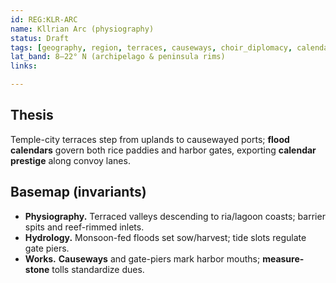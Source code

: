 ```yaml
---
id: REG:KLR-ARC
name: Kllrian Arc (physiography)
status: Draft
tags: [geography, region, terraces, causeways, choir_diplomacy, calendar_prestige]
lat_band: 8–22° N (archipelago & peninsula rims)
links:

---
```


## Thesis
Temple-city terraces step from uplands to causewayed ports; **flood calendars** govern both rice paddies and harbor gates, exporting **calendar prestige** along convoy lanes.

## Basemap (invariants)
- **Physiography.** Terraced valleys descending to ria/lagoon coasts; barrier spits and reef-rimmed inlets.
- **Hydrology.** Monsoon-fed floods set sow/harvest; tide slots regulate gate piers.
- **Works.** **Causeways** and gate-piers mark harbor mouths; **measure-stone** tolls standardize dues.
